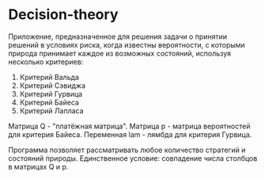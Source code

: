 # Decision-theory

Приложение, предназначенное для решения задачи о принятии решений в условиях риска, когда известны вероятности, с которыми природа принимает каждое из возможных состояний, используя несколько критериев:

1. Критерий Вальда
2. Критерий Сэвиджа
3. Критерий Гурвица
4. Критерий Байеса
5. Критерий Лапласа

Матрица Q - "платёжная матрица".
Матрица p - матрица вероятностей для критерия Байеса.
Переменная lam - лямбда для критерия Гурвица.

Программа позволяет рассматривать любое количество стратегий и состояний природы. Единственное условие: совпадение числа столбцов в матрицах Q и p.
